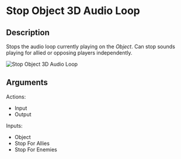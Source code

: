 # Stop Object 3D Audio Loop

## Description

Stops the audio loop currently playing on the _Object_. Can stop sounds playing for allied or opposing players independently.

![Stop Object 3D Audio Loop](../../.gitbook/assets/images/scripting/audio/stop-object-3d-audio-loop.png)

## Arguments

Actions:

- Input
- Output

Inputs:

- Object
- Stop For Allies
- Stop For Enemies
